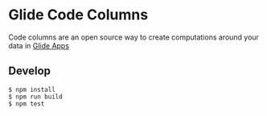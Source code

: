 # Glide Code Columns

Code columns are an open source way to create computations around your data in [Glide Apps](https://glideapps.com) 

## Develop

```
$ npm install
$ npm run build
$ npm test
```
